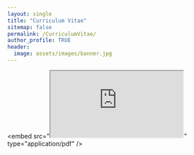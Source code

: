 ```yaml
---
layout: single
title: "Curriculum Vitae"
sitemap: false
permalink: /CurriculumVitae/
author_profile: TRUE
header:
  image: assets/images/banner.jpg
---
```


<embed src="<iframe src="https://docs.google.com/document/d/e/2PACX-1vTx75l04xMwIdpxtZDqnQcPp-e1pYuSceRTJau4Ns5OxjP809Y-v7GG9VmZUfBqwxtoyJ9OHuOH7iit/pub?embedded=true"></iframe>" type="application/pdf" />
